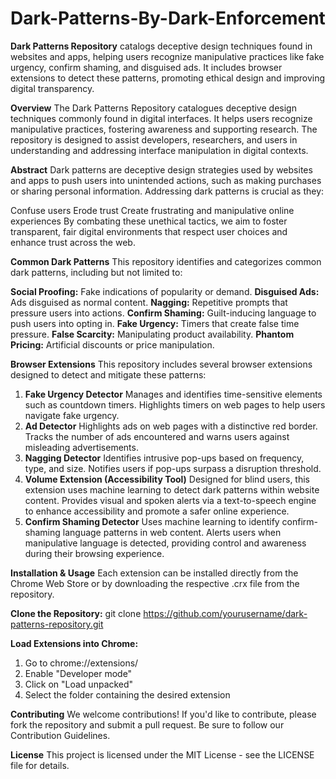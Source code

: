 # Dark-Patterns-By-Dark-Enforcement
**Dark Patterns Repository** catalogs deceptive design techniques found in websites and apps, helping users recognize manipulative practices like fake urgency, confirm shaming, and disguised ads. It includes browser extensions to detect these patterns, promoting ethical design and improving digital transparency.


**Overview**
The Dark Patterns Repository catalogues deceptive design techniques commonly found in digital interfaces. It helps users recognize manipulative practices, fostering awareness and supporting research. The repository is designed to assist developers, researchers, and users in understanding and addressing interface manipulation in digital contexts.

**Abstract**
Dark patterns are deceptive design strategies used by websites and apps to push users into unintended actions, such as making purchases or sharing personal information. Addressing dark patterns is crucial as they:

Confuse users
Erode trust
Create frustrating and manipulative online experiences
By combating these unethical tactics, we aim to foster transparent, fair digital environments that respect user choices and enhance trust across the web.

**Common Dark Patterns**
This repository identifies and categorizes common dark patterns, including but not limited to:

**Social Proofing:** Fake indications of popularity or demand.
**Disguised Ads:** Ads disguised as normal content.
**Nagging:** Repetitive prompts that pressure users into actions.
**Confirm Shaming:** Guilt-inducing language to push users into opting in.
**Fake Urgency:** Timers that create false time pressure.
**False Scarcity:** Manipulating product availability.
**Phantom Pricing:** Artificial discounts or price manipulation.

**Browser Extensions**
This repository includes several browser extensions designed to detect and mitigate these patterns:

1. **Fake Urgency Detector**
Manages and identifies time-sensitive elements such as countdown timers.
Highlights timers on web pages to help users navigate fake urgency.
2. **Ad Detector**
Highlights ads on web pages with a distinctive red border.
Tracks the number of ads encountered and warns users against misleading advertisements.
3. **Nagging Detector**
Identifies intrusive pop-ups based on frequency, type, and size.
Notifies users if pop-ups surpass a disruption threshold.
4. **Volume Extension (Accessibility Tool)**
Designed for blind users, this extension uses machine learning to detect dark patterns within website content.
Provides visual and spoken alerts via a text-to-speech engine to enhance accessibility and promote a safer online experience.
5. **Confirm Shaming Detector**
Uses machine learning to identify confirm-shaming language patterns in web content.
Alerts users when manipulative language is detected, providing control and awareness during their browsing experience.

**Installation & Usage**
Each extension can be installed directly from the Chrome Web Store or by downloading the respective .crx file from the repository.

**Clone the Repository:**
git clone https://github.com/yourusername/dark-patterns-repository.git

**Load Extensions into Chrome:**

1. Go to chrome://extensions/
2. Enable "Developer mode"
3. Click on "Load unpacked"
4. Select the folder containing the desired extension

**Contributing**
We welcome contributions! If you'd like to contribute, please fork the repository and submit a pull request. Be sure to follow our Contribution Guidelines.

**License**
This project is licensed under the MIT License - see the LICENSE file for details.
